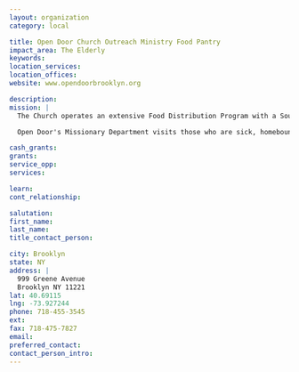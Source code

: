 ```yaml
---
layout: organization
category: local

title: Open Door Church Outreach Ministry Food Pantry
impact_area: The Elderly
keywords: 
location_services: 
location_offices: 
website: www.opendoorbrooklyn.org

description: 
mission: |
  The Church operates an extensive Food Distribution Program with a Soup Kitchen on its premises. Open Door conducts a tutoring program at the church for elementary, middle, and high school students. Volunteers at the church work with students on a one-on-one basis.

  Open Door's Missionary Department visits those who are sick, homebound, or in hospitals, institutions, and shelters. Also, complementing the wide variety of services provided by the Church, Open Door hosts discussion and fellowship groups: Men's and Women's fellowship groups. These are two separate groups organized to provide an atmosphere for men and women to discuss everyday living problems, such as jobs, family problems, substance abuse, relationships and other issues in a supportive environment.

cash_grants: 
grants: 
service_opp: 
services: 

learn: 
cont_relationship: 

salutation: 
first_name: 
last_name: 
title_contact_person: 

city: Brooklyn
state: NY
address: |
  999 Greene Avenue  
  Brooklyn NY 11221
lat: 40.69115
lng: -73.927244
phone: 718-455-3545
ext: 
fax: 718-475-7827
email: 
preferred_contact: 
contact_person_intro: 
---
```

